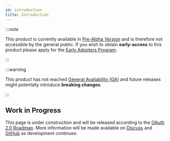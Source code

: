 ```yaml
---
id: introduction
title: Introduction
---
```


:::note

This product is currently available in [Pre-Alpha Version](developers/release-lifecycles) and is therefore not accessible by the general public. If you wish to obtain **early-access** to this product please apply for the [Early Adopters Program](developers/early-adopters-program).

:::

:::warning

This product has not reached [General Availability (GA)](developers/release-lifecycles) and future releases might potentally introduce **breaking changes**.

:::

## Work in Progress

This page is under construction and will be released according to the [OAuth 2.0 Roadmap](oauth2/roadmap). More information will be made available on [Discuss](https://discuss.animeshon.com) and [GitHub](https://github.com/animeshon) as development continues.

